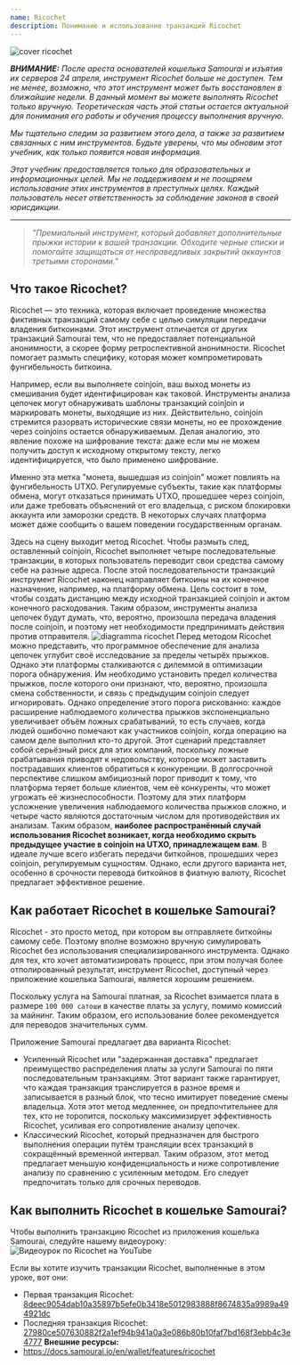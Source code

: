 ```yaml
---
name: Ricochet
description: Понимание и использование транзакций Ricochet
---
```

![cover ricochet](assets/cover.webp)

***ВНИМАНИЕ:** После ареста основателей кошелька Samourai и изъятия их серверов 24 апреля, инструмент Ricochet больше не доступен. Тем не менее, возможно, что этот инструмент может быть восстановлен в ближайшие недели. В данный момент вы можете выполнять Ricochet только вручную. Теоретическая часть этой статьи остается актуальной для понимания его работы и обучения процессу выполнения вручную.*

_Мы тщательно следим за развитием этого дела, а также за развитием связанных с ним инструментов. Будьте уверены, что мы обновим этот учебник, как только появится новая информация._

_Этот учебник предоставляется только для образовательных и информационных целей. Мы не поддерживаем и не поощряем использование этих инструментов в преступных целях. Каждый пользователь несет ответственность за соблюдение законов в своей юрисдикции._

---

> *"Премиальный инструмент, который добавляет дополнительные прыжки истории к вашей транзакции. Обходите черные списки и помогайте защищаться от несправедливых закрытий аккаунтов третьими сторонами."*

## Что такое Ricochet?
Ricochet — это техника, которая включает проведение множества фиктивных транзакций самому себе с целью симуляции передачи владения биткоинами. Этот инструмент отличается от других транзакций Samourai тем, что не предоставляет потенциальной анонимности, а скорее форму ретроспективной анонимности. Ricochet помогает размыть специфику, которая может компрометировать фунгибельность биткоина.

Например, если вы выполняете coinjoin, ваш выход монеты из смешивания будет идентифицирован как таковой. Инструменты анализа цепочек могут обнаруживать шаблоны транзакций coinjoin и маркировать монеты, выходящие из них. Действительно, coinjoin стремится разорвать исторические связи монеты, но ее прохождение через coinjoins остается обнаруживаемым. Делая аналогию, это явление похоже на шифрование текста: даже если мы не можем получить доступ к исходному открытому тексту, легко идентифицируется, что было применено шифрование.

Именно эта метка "монета, вышедшая из coinjoin" может повлиять на фунгибельность UTXO. Регулируемые субъекты, такие как платформы обмена, могут отказаться принимать UTXO, прошедшее через coinjoin, или даже требовать объяснений от его владельца, с риском блокировки аккаунта или заморозки средств. В некоторых случаях платформа может даже сообщить о вашем поведении государственным органам.

Здесь на сцену выходит метод Ricochet. Чтобы размыть след, оставленный coinjoin, Ricochet выполняет четыре последовательные транзакции, в которых пользователь переводит свои средства самому себе на разные адреса. После этой последовательности транзакций инструмент Ricochet наконец направляет биткоины на их конечное назначение, например, на платформу обмена. Цель состоит в том, чтобы создать дистанцию между исходной транзакцией coinjoin и актом конечного расходования. Таким образом, инструменты анализа цепочек будут думать, что, вероятно, произошла передача владения после coinjoin, и поэтому нет необходимости предпринимать действия против отправителя.
![diagramma ricochet](assets/en/1.webp)
Перед методом Ricochet можно представить, что программное обеспечение для анализа цепочек углубит своё исследование за пределы четырёх прыжков. Однако эти платформы сталкиваются с дилеммой в оптимизации порога обнаружения. Им необходимо установить предел количества прыжков, после которого они признают, что, вероятно, произошла смена собственности, и связь с предыдущим coinjoin следует игнорировать. Однако определение этого порога рискованно: каждое расширение наблюдаемого количества прыжков экспоненциально увеличивает объём ложных срабатываний, то есть случаев, когда людей ошибочно помечают как участников coinjoin, когда операцию на самом деле выполнил кто-то другой. Этот сценарий представляет собой серьёзный риск для этих компаний, поскольку ложные срабатывания приводят к недовольству, которое может заставить пострадавших клиентов обратиться к конкуренции. В долгосрочной перспективе слишком амбициозный порог приводит к тому, что платформа теряет больше клиентов, чем её конкуренты, что может угрожать её жизнеспособности. Поэтому для этих платформ усложнение увеличения наблюдаемого количества прыжков сложно, и четыре часто являются достаточным числом для противодействия их анализам.
Таким образом, **наиболее распространённый случай использования Ricochet возникает, когда необходимо скрыть предыдущее участие в coinjoin на UTXO, принадлежащем вам**. В идеале лучше всего избегать передачи биткойнов, прошедших через coinjoin, регулируемым сущностям. Однако, если другого варианта нет, особенно в срочности перевода биткойнов в фиатную валюту, Ricochet предлагает эффективное решение.

## Как работает Ricochet в кошельке Samourai?
Ricochet - это просто метод, при котором вы отправляете биткойны самому себе. Поэтому вполне возможно вручную симулировать Ricochet без использования специализированного инструмента. Однако для тех, кто хочет автоматизировать процесс, при этом получая более отполированный результат, инструмент Ricochet, доступный через приложение кошелька Samourai, является хорошим решением.

Поскольку услуга на Samourai платная, за Ricochet взимается плата в размере `100 000 сатоши` в качестве платы за услугу, помимо комиссий за майнинг. Таким образом, его использование более рекомендуется для переводов значительных сумм.

Приложение Samourai предлагает два варианта Ricochet:
- Усиленный Ricochet или "задержанная доставка" предлагает преимущество распределения платы за услуги Samourai по пяти последовательным транзакциям. Этот вариант также гарантирует, что каждая транзакция транслируется в разное время и записывается в разный блок, что тесно имитирует поведение смены владельца. Хотя этот метод медленнее, он предпочтительнее для тех, кто не торопится, поскольку максимизирует эффективность Ricochet, усиливая его сопротивление анализу цепочек.
- Классический Ricochet, который предназначен для быстрого выполнения операции путём трансляции всех транзакций в сокращённый временной интервал. Таким образом, этот метод предлагает меньшую конфиденциальность и ниже сопротивление анализу по сравнению с усиленным методом. Его следует предпочитать только для срочных переводов.

## Как выполнить Ricochet в кошельке Samourai?
Чтобы выполнить транзакцию Ricochet из приложения кошелька Samourai, следуйте нашему видеоуроку:
![Видеоурок по Ricochet на YouTube](https://youtu.be/Gsz0zuVo3N4)

Если вы хотите изучить транзакции Ricochet, выполненные в этом уроке, вот они:
- Первая транзакция Ricochet: [8deec9054dab10a35897b5efe0b3418e5012983888f8674835a9989a494921dc](https://mempool.space/fr/testnet/tx/8deec9054dab10a35897b5efe0b3418e5012983888f8674835a9989a494921dc)
- Последняя транзакция Ricochet: [27980ce507630882f2a1ef94b941a0a3e086b80b10faf7bd168f3ebb4c3e4777](https://mempool.space/fr/testnet/tx/27980ce507630882f2a1ef94b941a0a3e086b80b10faf7bd168f3ebb4c3e4777)
**Внешние ресурсы:**
- https://docs.samourai.io/en/wallet/features/ricochet